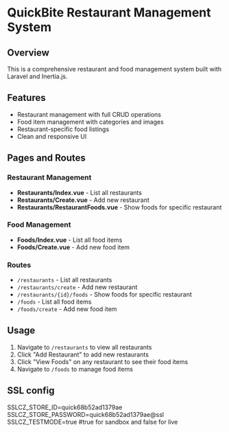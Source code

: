 # QuickBite Restaurant Management System

## Overview
This is a comprehensive restaurant and food management system built with Laravel and Inertia.js.

## Features
- Restaurant management with full CRUD operations
- Food item management with categories and images
- Restaurant-specific food listings
- Clean and responsive UI

## Pages and Routes

### Restaurant Management
- **Restaurants/Index.vue** - List all restaurants
- **Restaurants/Create.vue** - Add new restaurant
- **Restaurants/RestaurantFoods.vue** - Show foods for specific restaurant

### Food Management
- **Foods/Index.vue** - List all food items
- **Foods/Create.vue** - Add new food item

### Routes
- `/restaurants` - List all restaurants
- `/restaurants/create` - Add new restaurant
- `/restaurants/{id}/foods` - Show foods for specific restaurant
- `/foods` - List all food items
- `/foods/create` - Add new food item

## Usage
1. Navigate to `/restaurants` to view all restaurants
2. Click "Add Restaurant" to add new restaurants
3. Click "View Foods" on any restaurant to see their food items
4. Navigate to `/foods` to manage food items


## SSL config

SSLCZ_STORE_ID=quick68b52ad1379ae
SSLCZ_STORE_PASSWORD=quick68b52ad1379ae@ssl
SSLCZ_TESTMODE=true #true for sandbox and false for live
